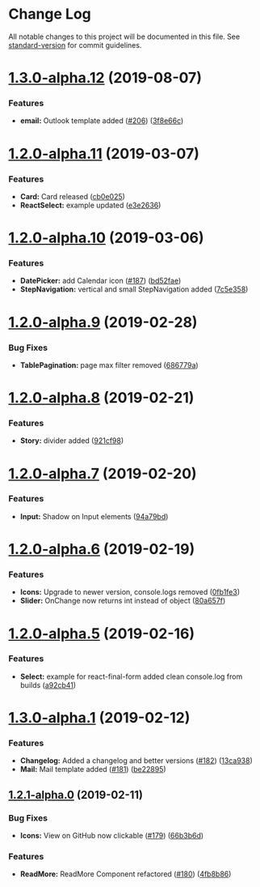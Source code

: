 # Change Log

All notable changes to this project will be documented in this file. See [standard-version](https://github.com/conventional-changelog/standard-version) for commit guidelines.

# [1.3.0-alpha.12](https://github.com/WFP/UI/compare/v1.3.0-alpha.11...v1.3.0-alpha.12) (2019-08-07)


### Features

* **email:** Outlook template added ([#206](https://github.com/WFP/UI/issues/206)) ([3f8e66c](https://github.com/WFP/UI/commit/3f8e66c))



<a name="1.2.0-alpha.11"></a>
# [1.2.0-alpha.11](https://github.com/WFP/UI/compare/v1.2.0-alpha.10...v1.2.0-alpha.11) (2019-03-07)


### Features

* **Card:** Card released ([cb0e025](https://github.com/WFP/UI/commit/cb0e025))
* **ReactSelect:** example updated ([e3e2636](https://github.com/WFP/UI/commit/e3e2636))



<a name="1.2.0-alpha.10"></a>
# [1.2.0-alpha.10](https://github.com/WFP/UI/compare/v1.2.0-alpha.9...v1.2.0-alpha.10) (2019-03-06)


### Features

* **DatePicker:** add Calendar icon ([#187](https://github.com/WFP/UI/issues/187)) ([bd52fae](https://github.com/WFP/UI/commit/bd52fae))
* **StepNavigation:** vertical and small StepNavigation added ([7c5e358](https://github.com/WFP/UI/commit/7c5e358))



<a name="1.2.0-alpha.9"></a>
# [1.2.0-alpha.9](https://github.com/WFP/UI/compare/v1.2.0-alpha.8...v1.2.0-alpha.9) (2019-02-28)


### Bug Fixes

* **TablePagination:** page max filter removed ([686779a](https://github.com/WFP/UI/commit/686779a))



<a name="1.2.0-alpha.8"></a>
# [1.2.0-alpha.8](https://github.com/WFP/UI/compare/v1.2.0-alpha.7...v1.2.0-alpha.8) (2019-02-21)


### Features

* **Story:** divider added ([921cf98](https://github.com/WFP/UI/commit/921cf98))



<a name="1.2.0-alpha.7"></a>
# [1.2.0-alpha.7](https://github.com/WFP/UI/compare/v1.2.0-alpha.6...v1.2.0-alpha.7) (2019-02-20)


### Features

* **Input:** Shadow on Input elements ([94a79bd](https://github.com/WFP/UI/commit/94a79bd))



<a name="1.2.0-alpha.6"></a>
# [1.2.0-alpha.6](https://github.com/WFP/UI/compare/v1.2.0-alpha.5...v1.2.0-alpha.6) (2019-02-19)


### Features

* **Icons:** Upgrade to newer version, console.logs removed ([0fb1fe3](https://github.com/WFP/UI/commit/0fb1fe3))
* **Slider:** OnChange now returns int instead of object ([80a657f](https://github.com/WFP/UI/commit/80a657f))



<a name="1.2.0-alpha.5"></a>
# [1.2.0-alpha.5](https://github.com/WFP/UI/compare/v1.2.0-alpha.4...v1.2.0-alpha.5) (2019-02-16)


### Features

* **Select:** example for react-final-form added clean console.log from builds ([a92cb41](https://github.com/WFP/UI/commit/a92cb41))



<a name="1.2.0-alpha.1"></a>
# [1.3.0-alpha.1](https://github.com/WFP/UI/compare/v1.3.0-alpha.0...v1.3.0-alpha.1) (2019-02-12)


### Features

* **Changelog:** Added a changelog and better versions ([#182](https://github.com/WFP/UI/issues/182)) ([13ca938](https://github.com/WFP/UI/commit/13ca938))
* **Mail:** Mail template added ([#181](https://github.com/WFP/UI/issues/181)) ([be22895](https://github.com/WFP/UI/commit/be22895))



<a name="1.2.1-alpha.0"></a>
## [1.2.1-alpha.0](https://github.com/WFP/UI/compare/v1.2.0...v1.2.1-alpha.0) (2019-02-11)


### Bug Fixes

* **Icons:** View on GitHub now clickable ([#179](https://github.com/WFP/UI/issues/179)) ([66b3b6d](https://github.com/WFP/UI/commit/66b3b6d))


### Features

* **ReadMore:** ReadMore Component refactored ([#180](https://github.com/WFP/UI/issues/180)) ([4fb8b86](https://github.com/WFP/UI/commit/4fb8b86))
